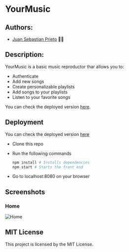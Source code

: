 # YourMusic


## Authors:

* [Juan Sebastian Prieto](https://github.com/jsprieto10) 👨‍💻 

## Description:

YourMusic is a basic music reproductor thar allows you to:
- Authenticate
- Add new songs 
- Create personalizable playlists
- Add songs to your playlists
- Listen to your favorite songs

You can check the deployed version [here](https://inalambria-front.jsprieto10.vercel.app/).

## Deployment

You can check the deployed version [here](https://inalambria-front.jsprieto10.vercel.app/)
- Clone this repo

- Run the following commands

  ```bash
  npm install # Installs dependencies
  npm start # Starts the front end
  ```

- Go to localhost:8080 on your browser


## Screenshots

### Home
![Home](https://i.imgur.com/RonHX4b.png)


## MIT License

This project is licensed by the MIT License.



